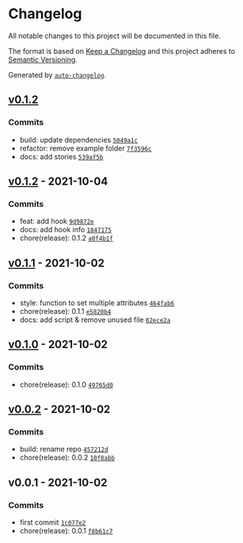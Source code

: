 # Changelog

All notable changes to this project will be documented in this file.

The format is based on [Keep a Changelog](https://keepachangelog.com/en/1.0.0/)
and this project adheres to [Semantic Versioning](https://semver.org/spec/v2.0.0.html).

Generated by [`auto-changelog`](https://github.com/CookPete/auto-changelog).

## [v0.1.2](https://github.com/awran5/react-placeholder-image/compare/v0.1.2...v0.1.2)

### Commits

- build: update dependencies [`5049a1c`](https://github.com/awran5/react-placeholder-image/commit/5049a1c2aabb87e87e5ae835556cc6f6b864aad3)
- refactor: remove example folder [`7f3596c`](https://github.com/awran5/react-placeholder-image/commit/7f3596cfd465597cb8ac841922fdb44e56cf29ab)
- docs: add stories [`539af5b`](https://github.com/awran5/react-placeholder-image/commit/539af5b66c18a8d2e08ecb2561c1e2a708cccac2)

## [v0.1.2](https://github.com/awran5/react-placeholder-image/compare/v0.1.1...v0.1.2) - 2021-10-04

### Commits

- feat: add  hook [`9d9872e`](https://github.com/awran5/react-placeholder-image/commit/9d9872ec4110ed94489e0c14ed6735e71ca2b6e5)
- docs: add hook info [`1847175`](https://github.com/awran5/react-placeholder-image/commit/1847175bdd0998633408351329860ce469cf9dd2)
- chore(release): 0.1.2 [`a0f4b1f`](https://github.com/awran5/react-placeholder-image/commit/a0f4b1ff40ac6811b96c16ae2d7d8e1f8c9f0887)

## [v0.1.1](https://github.com/awran5/react-placeholder-image/compare/v0.1.0...v0.1.1) - 2021-10-02

### Commits

- style: function to set multiple attributes [`464fab6`](https://github.com/awran5/react-placeholder-image/commit/464fab6bce001d8acd533e555208416ae7136626)
- chore(release): 0.1.1 [`e5820b4`](https://github.com/awran5/react-placeholder-image/commit/e5820b4fd732b7d0d56865997494396d9e28e493)
- docs: add script & remove unused file [`02ece2a`](https://github.com/awran5/react-placeholder-image/commit/02ece2a43b161715809523820a36a31c082c3d2e)

## [v0.1.0](https://github.com/awran5/react-placeholder-image/compare/v0.0.2...v0.1.0) - 2021-10-02

### Commits

- chore(release): 0.1.0 [`49765d0`](https://github.com/awran5/react-placeholder-image/commit/49765d06ca4495ae9333c28d226994897f43f9e9)

## [v0.0.2](https://github.com/awran5/react-placeholder-image/compare/v0.0.1...v0.0.2) - 2021-10-02

### Commits

- build: rename repo [`457212d`](https://github.com/awran5/react-placeholder-image/commit/457212d403fceb51c51cc90b06b1347dfac2bd2b)
- chore(release): 0.0.2 [`10f8abb`](https://github.com/awran5/react-placeholder-image/commit/10f8abb1c485994b40f90773183062a4ea7204f0)

## v0.0.1 - 2021-10-02

### Commits

- first commit [`1c077e2`](https://github.com/awran5/react-placeholder-image/commit/1c077e2fd3eb408f6e085576f4dd6512346e563d)
- chore(release): 0.0.1 [`f8b61c7`](https://github.com/awran5/react-placeholder-image/commit/f8b61c76d54acfa40d6f05eeef9590af13507b63)
